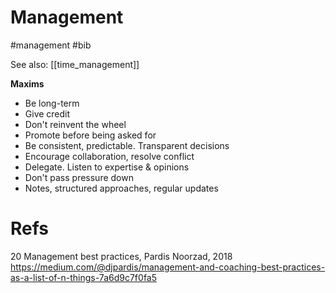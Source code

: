 # Management

#management #bib

See also: [[time_management]]

**Maxims**
* Be long-term
* Give credit
* Don't reinvent the wheel
* Promote before being asked for
* Be consistent, predictable. Transparent decisions
* Encourage collaboration, resolve conflict
* Delegate. Listen to expertise & opinions
* Don't pass pressure down
* Notes, structured approaches, regular updates

# Refs

20 Management best practices, Pardis Noorzad, 2018
https://medium.com/@djpardis/management-and-coaching-best-practices-as-a-list-of-n-things-7a6d9c7f0fa5